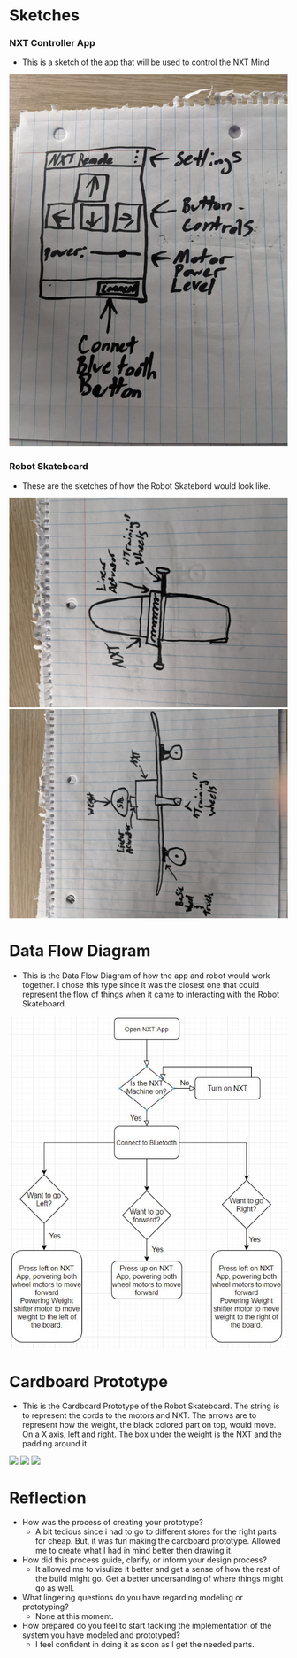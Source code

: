 # Sketches

### NXT Controller App

- This is a sketch of the app that will be used to control the NXT Mind

![](/Images/PXL_20210311_013158753.jpg)

### Robot Skateboard

- These are the sketches of how the Robot Skatebord would look like.

![](/Images/PXL_20210311_013209626.jpg)
![](/Images/PXL_20210311_013221552.jpg)

# Data Flow Diagram

- This is the Data Flow Diagram of how the app and robot would work together. I chose this type since it was the closest one that could represent the flow of things when it came to interacting with the Robot Skateboard.

![](/Images/Data_Flow_Diagram.JPG)

# Cardboard Prototype

- This is the Cardboard Prototype of the Robot Skateboard. The string is to represent the cords to the motors and NXT. The arrows are to represent how the weight, the black colored part on top, would move. On a X axis, left and right. The box under the weight is the NXT and the padding around it.

![](/Images/PXL_20210311_013310679.jpg)
![](/Images/PXL_20210311_013320914.jpg)
![](/Images/PXL_20210311_013334768.jpg)

# Reflection

- How was the process of creating your prototype?
  - A bit tedious since i had to go to different stores for the right parts for cheap. But, it was fun making the cardboard prototype. Allowed me to create what I had in mind better then drawing it.
- How did this process guide, clarify, or inform your design process?
  - It allowed me to visulize it better and get a sense of how the rest of the build might go. Get a better undersanding of where things might go as well.
- What lingering questions do you have regarding modeling or prototyping?
  - None at this moment.
- How prepared do you feel to start tackling the implementation of the system you have modeled and prototyped? 
  - I feel confident in doing it as soon as I get the needed parts.
